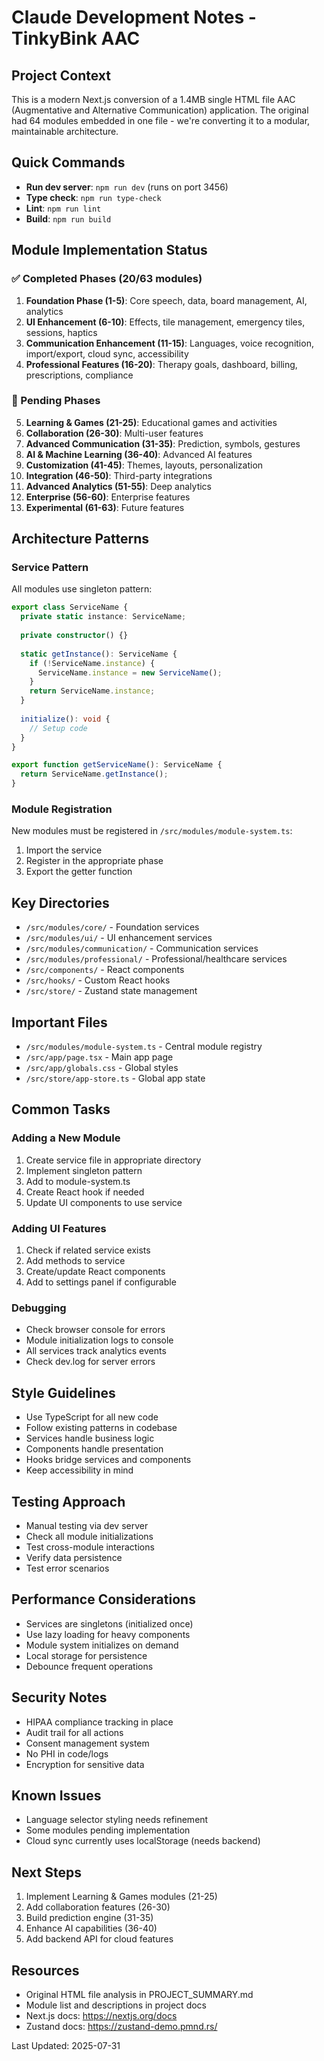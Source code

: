 # Claude Development Notes - TinkyBink AAC

## Project Context
This is a modern Next.js conversion of a 1.4MB single HTML file AAC (Augmentative and Alternative Communication) application. The original had 64 modules embedded in one file - we're converting it to a modular, maintainable architecture.

## Quick Commands
- **Run dev server**: `npm run dev` (runs on port 3456)
- **Type check**: `npm run type-check`
- **Lint**: `npm run lint`
- **Build**: `npm run build`

## Module Implementation Status

### ✅ Completed Phases (20/63 modules)
1. **Foundation Phase (1-5)**: Core speech, data, board management, AI, analytics
2. **UI Enhancement (6-10)**: Effects, tile management, emergency tiles, sessions, haptics
3. **Communication Enhancement (11-15)**: Languages, voice recognition, import/export, cloud sync, accessibility
4. **Professional Features (16-20)**: Therapy goals, dashboard, billing, prescriptions, compliance

### 🔄 Pending Phases
5. **Learning & Games (21-25)**: Educational games and activities
6. **Collaboration (26-30)**: Multi-user features
7. **Advanced Communication (31-35)**: Prediction, symbols, gestures
8. **AI & Machine Learning (36-40)**: Advanced AI features
9. **Customization (41-45)**: Themes, layouts, personalization
10. **Integration (46-50)**: Third-party integrations
11. **Advanced Analytics (51-55)**: Deep analytics
12. **Enterprise (56-60)**: Enterprise features
13. **Experimental (61-63)**: Future features

## Architecture Patterns

### Service Pattern
All modules use singleton pattern:
```typescript
export class ServiceName {
  private static instance: ServiceName;
  
  private constructor() {}
  
  static getInstance(): ServiceName {
    if (!ServiceName.instance) {
      ServiceName.instance = new ServiceName();
    }
    return ServiceName.instance;
  }
  
  initialize(): void {
    // Setup code
  }
}

export function getServiceName(): ServiceName {
  return ServiceName.getInstance();
}
```

### Module Registration
New modules must be registered in `/src/modules/module-system.ts`:
1. Import the service
2. Register in the appropriate phase
3. Export the getter function

## Key Directories
- `/src/modules/core/` - Foundation services
- `/src/modules/ui/` - UI enhancement services
- `/src/modules/communication/` - Communication services
- `/src/modules/professional/` - Professional/healthcare services
- `/src/components/` - React components
- `/src/hooks/` - Custom React hooks
- `/src/store/` - Zustand state management

## Important Files
- `/src/modules/module-system.ts` - Central module registry
- `/src/app/page.tsx` - Main app page
- `/src/app/globals.css` - Global styles
- `/src/store/app-store.ts` - Global app state

## Common Tasks

### Adding a New Module
1. Create service file in appropriate directory
2. Implement singleton pattern
3. Add to module-system.ts
4. Create React hook if needed
5. Update UI components to use service

### Adding UI Features
1. Check if related service exists
2. Add methods to service
3. Create/update React components
4. Add to settings panel if configurable

### Debugging
- Check browser console for errors
- Module initialization logs to console
- All services track analytics events
- Check dev.log for server errors

## Style Guidelines
- Use TypeScript for all new code
- Follow existing patterns in codebase
- Services handle business logic
- Components handle presentation
- Hooks bridge services and components
- Keep accessibility in mind

## Testing Approach
- Manual testing via dev server
- Check all module initializations
- Test cross-module interactions
- Verify data persistence
- Test error scenarios

## Performance Considerations
- Services are singletons (initialized once)
- Use lazy loading for heavy components
- Module system initializes on demand
- Local storage for persistence
- Debounce frequent operations

## Security Notes
- HIPAA compliance tracking in place
- Audit trail for all actions
- Consent management system
- No PHI in code/logs
- Encryption for sensitive data

## Known Issues
- Language selector styling needs refinement
- Some modules pending implementation
- Cloud sync currently uses localStorage (needs backend)

## Next Steps
1. Implement Learning & Games modules (21-25)
2. Add collaboration features (26-30)
3. Build prediction engine (31-35)
4. Enhance AI capabilities (36-40)
5. Add backend API for cloud features

## Resources
- Original HTML file analysis in PROJECT_SUMMARY.md
- Module list and descriptions in project docs
- Next.js docs: https://nextjs.org/docs
- Zustand docs: https://zustand-demo.pmnd.rs/

Last Updated: 2025-07-31